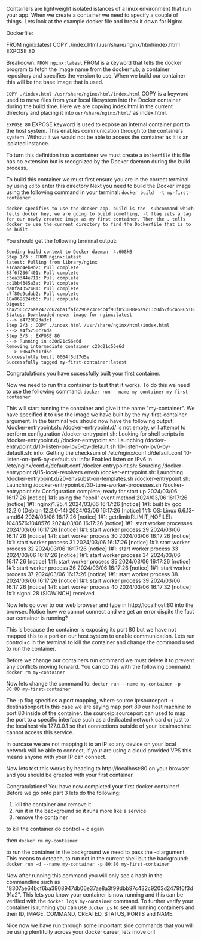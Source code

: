 Containers are lightweight isolated istances of a linux environment that run your app. When we create a container we need to specify a couple of things. Lets look at the example docker file and break it down for Nginx.

Dockerfile:

FROM nginx:latest 
COPY ./index.html /usr/share/nginx/html/index.html
EXPOSE 80

Breakdown:
```FROM nginx:latest``` FROM is a keyword that tells the docker program to fetch the image name from the dockerhub, a container repository and specifies the version to use. When we build our container this will be the base image that is used.

```COPY ./index.html /usr/share/nginx/html/index.html``` COPY is a keyword used to move files from your local filesystem into the Docker container during the build time. Here we are copying index.html in the current directory and placing it into ```usr/share/nginx/html/``` as index.html.

```EXPOSE 80``` EXPOSE keyword is used to expose an internal container port to the host system. This enables communication through to the containers system. Without it we would not be able to access the container as it is an isolated instance.

To turn this definition into a container we must create a ```Dockerfile``` this file has no extension  but is recognized by the Docker daemon during the build process.

To build this container we must first ensure you are in the correct terminal by using ```cd``` to enter this directory
Next you  need to build the Docker image using the following command in your terminal:
    ```docker build  -t my-first-container .```

    docker specifies to use the docker app. build is the  subcommand which tells docker hey, we are going to build something, -t flag sets a tag for our newly created image as my first container. Then the . tells docker to use the current directory to find the Dockerfile that is to be built.
You should get the following terminal output:

    Sending build context to Docker daemon  4.608kB
    Step 1/3 : FROM nginx:latest
    latest: Pulling from library/nginx
    e1caac4eb9d2: Pull complete 
    88f6f236f401: Pull complete 
    c3ea3344e711: Pull complete 
    cc1bb4345a3a: Pull complete 
    da8fa4352481: Pull complete 
    c7f80e9cdab2: Pull complete 
    18a869624cb6: Pull complete 
    Digest: sha256:c26ae7472d624ba1fafd296e73cecc4f93f853088e6a9c13c0d52f6ca5865107
    Status: Downloaded newer image for nginx:latest
    ---> e4720093a3c1
    Step 2/3 : COPY ./index.html /usr/share/nginx/html/index.html
    ---> a4f5250c76da
    Step 3/3 : EXPOSE 80
    ---> Running in c20d21c56e6d
    Removing intermediate container c20d21c56e6d
    ---> 0064f5d17d5e
    Successfully built 0064f5d17d5e
    Successfully tagged my-first-container:latest

Congratulations you have sucessfully built your first container.

Now we need to run this container to test that it works. To do this we need to use the following command:
```docker run --name my-container my-first-container```

This will start running the container and give it the name "my-container". We have specified it to use the image we have built by the my-first-container argument.
In the terminal you should now have the following output:
    /docker-entrypoint.sh: /docker-entrypoint.d/ is not empty, will attempt to perform configuration
    /docker-entrypoint.sh: Looking for shell scripts in /docker-entrypoint.d/
    /docker-entrypoint.sh: Launching /docker-entrypoint.d/10-listen-on-ipv6-by-default.sh
    10-listen-on-ipv6-by-default.sh: info: Getting the checksum of /etc/nginx/conf.d/default.conf
    10-listen-on-ipv6-by-default.sh: info: Enabled listen on IPv6 in /etc/nginx/conf.d/default.conf
    /docker-entrypoint.sh: Sourcing /docker-entrypoint.d/15-local-resolvers.envsh
    /docker-entrypoint.sh: Launching /docker-entrypoint.d/20-envsubst-on-templates.sh
    /docker-entrypoint.sh: Launching /docker-entrypoint.d/30-tune-worker-processes.sh
    /docker-entrypoint.sh: Configuration complete; ready for start up
    2024/03/06 16:17:26 [notice] 1#1: using the "epoll" event method
    2024/03/06 16:17:26 [notice] 1#1: nginx/1.25.4
    2024/03/06 16:17:26 [notice] 1#1: built by gcc 12.2.0 (Debian 12.2.0-14) 
    2024/03/06 16:17:26 [notice] 1#1: OS: Linux 6.6.13-amd64
    2024/03/06 16:17:26 [notice] 1#1: getrlimit(RLIMIT_NOFILE): 1048576:1048576
    2024/03/06 16:17:26 [notice] 1#1: start worker processes
    2024/03/06 16:17:26 [notice] 1#1: start worker process 29
    2024/03/06 16:17:26 [notice] 1#1: start worker process 30
    2024/03/06 16:17:26 [notice] 1#1: start worker process 31
    2024/03/06 16:17:26 [notice] 1#1: start worker process 32
    2024/03/06 16:17:26 [notice] 1#1: start worker process 33
    2024/03/06 16:17:26 [notice] 1#1: start worker process 34
    2024/03/06 16:17:26 [notice] 1#1: start worker process 35
    2024/03/06 16:17:26 [notice] 1#1: start worker process 36
    2024/03/06 16:17:26 [notice] 1#1: start worker process 37
    2024/03/06 16:17:26 [notice] 1#1: start worker process 38
    2024/03/06 16:17:26 [notice] 1#1: start worker process 39
    2024/03/06 16:17:26 [notice] 1#1: start worker process 40
    2024/03/06 16:17:32 [notice] 1#1: signal 28 (SIGWINCH) received

Now lets go over to our web browser and type in  http://localhost:80 into the browser.
Notice how we cannot connect and we get an error dispite the fact our container is running?

This is because the container is exposing its port 80 but we have not mapped this to a port on our host system to enable communication.
Lets run control+c in the terminal to kill the container and change the command used to run the container.

Before we change our containers run command we must delete it to prevent any conflicts moving forward. You can do this with the following command:
```docker rm my-container```

Now lets change the command to:
```docker run --name my-container -p 80:80 my-first-container```

The -p flag specifies a port  mapping, where source ip:sourceport -> destinationport
In this case we are saying map port 80 our host machine to port 80 inside of the container.
the sourceip:sourceport can used to map the port to a specific interface such as a dedicated network card or just to the localhost via 127.0.0.1 so that connections outside of your localmachine cannot access this service.

In ourcase we are not mapping it to an IP so any device on your local network will be able to connect, if your are using a cloud provided VPS this means anyone with your IP can connect.

Now lets test this works by heading to http://localhost:80 on your browser and you should be greeted with your first container.

Congratulations! You have now completed your first docker container! Before we go onto part 3 lets do the following:
1. kill the container and remove it
2. run it in the background so it runs more like a service
3. remove the container

to kill the container do control + c again

then ```docker rm my-container```

to run the container in the background we need to pass the -d argument. This means to deteach, to run not in the current shell but the background:
```docker run -d --name my-container -p 80:80 my-first-container```

Now after running this command you will only see a hash in the commandline such as "8307ae64bcf6ba3808947db06e37ae8a3f99dbb97c432c9203d2479f6f3d91a2".
This lets you know your container is now running and this can be verified with the ```docker logs my-container``` command.
To further verify your container is running you can use ```docker ps``` to see all running containers and their ID, IMAGE, COMMAND, CREATED, STATUS, PORTS and NAME.

Nice now we have run through some important side commands that you will be using plentifully across your docker career, lets move on!

